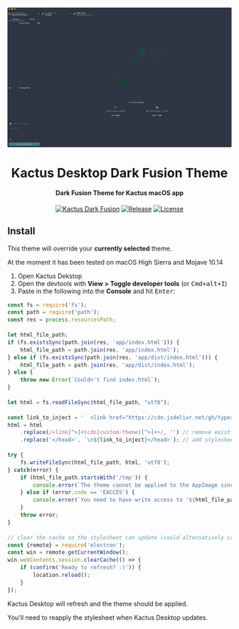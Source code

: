 <h1 align="center">
  <a href="./kactus--dark-fusion.png"><img src="./kactus--dark-fusion.png" alt="Kactus Dark Fusion Theme" width="800" height="auto"></a>
  <br>
  <br>
  Kactus Desktop Dark Fusion Theme
</h1>

<h4 align="center">Dark Fusion Theme for Kactus macOS app</h4>

<p align="center">
  <a href="./kactus--dark-fusion.png"><img src="https://img.shields.io/badge/theme-Dark%20Fusion-2f3542.svg" alt="Kactus Dark Fusion"></a>
  <a href="https://github.com/typerror/kactus-dark-fusion/releases"><img src="https://img.shields.io/github/release/typerror/kactus-dark-fusion.svg" alt="Release"></a>
  <a href="https://github.com/typerror/kactus-dark-fusion/license"><img src="https://img.shields.io/github/license/typerror/kactus-dark-fusion.svg" alt="License"></a>
</p>

## Install

This theme will override your **currently selected** theme.

At the moment it has been tested on macOS High Sierra and Mojave 10.14

1. Open Kactus Dekstop
2. Open the devtools with **View > Toggle developer tools** (or <kbd>Cmd+alt+I</kbd>)
3. Paste in the following into the **Console** and hit <kbd>Enter</kbd>:
```js
const fs = require('fs');
const path = require('path');
const res = process.resourcesPath;

let html_file_path;
if (fs.existsSync(path.join(res, 'app/index.html'))) {
	html_file_path = path.join(res, 'app/index.html');
} else if (fs.existsSync(path.join(res, 'app/dist/index.html'))) {
	html_file_path = path.join(res, 'app/dist/index.html');
} else {
	throw new Error(`Couldn't find index.html`);
}

let html = fs.readFileSync(html_file_path, "utf8");

const link_to_inject = '  <link href="https://cdn.jsdelivr.net/gh/typerror/kactus-dark-fusion@v0.2-alpha/kactus--dark-fusion.css" rel="stylesheet">';
html = html
	.replace(/<link[^>]+(cdn|custom-theme)[^>]+>/, '') // remove existing custom stylesheet if there is one
	.replace('</head>', `\n${link_to_inject}</head>`); // add stylesheet

try {
	fs.writeFileSync(html_file_path, html, 'utf8');
} catch(error) {
	if (html_file_path.startsWith('/tmp')) {
		console.error(`The theme cannot be applied to the AppImage since 'index.html' is saved in a temporary directory.`)
	} else if (error.code == 'EACCES') {
		console.error(`You need to have write access to '${html_file_path}' for the theme to be applied.`)
	}
	throw error;
}

// clear the cache so the stylesheet can update (could alternatively cache-bust with a URL parameter)
const {remote} = require('electron');
const win = remote.getCurrentWindow();
win.webContents.session.clearCache(() => {
	if (confirm('Ready to refresh? :)')) {
		location.reload();
	}
});
```

Kactus Desktop will refresh and the theme should be applied.

You'll need to reapply the stylesheet when Kactus Desktop updates.
